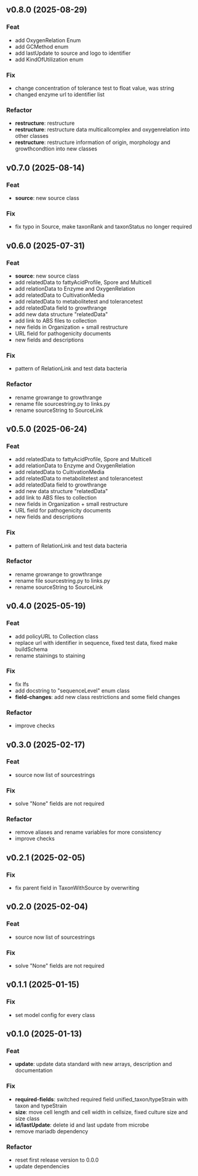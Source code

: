 ## v0.8.0 (2025-08-29)

### Feat

- add OxygenRelation Enum
- add GCMethod enum
- add lastUpdate to source and logo to identifier
- add KindOfUtilization enum

### Fix

- change concentration of tolerance test to float value, was string
- changed enzyme url to identifier list

### Refactor

- **restructure**: restructure
- **restructure**: restructure data multicallcomplex and oxygenrelation into other classes
- **restructure**: restructure information of origin, morphology and growthcondtion into new classes

## v0.7.0 (2025-08-14)

### Feat

- **source**: new source class

### Fix

- fix typo in Source, make taxonRank and taxonStatus no longer required

## v0.6.0 (2025-07-31)

### Feat

- **source**: new source class
- add relatedData to fattyAcidProfile, Spore and Multicell
- add relationData to Enzyme and OxygenRelation
- add relatedData to CultivationMedia
- add relatedData to metabolitetest and tolerancetest
- add relatedData field to growthrange
- add new data structure "relatedData"
- add link to ABS files to collection
- new fields in Organization + small restructure
- URL field for pathogenicity documents
- new fields and descriptions

### Fix

- pattern of RelationLink and test data bacteria

### Refactor

- rename growrange to growthrange
- rename file sourcestring.py to links.py
- rename sourceString to SourceLink

## v0.5.0 (2025-06-24)

### Feat

- add relatedData to fattyAcidProfile, Spore and Multicell
- add relationData to Enzyme and OxygenRelation
- add relatedData to CultivationMedia
- add relatedData to metabolitetest and tolerancetest
- add relatedData field to growthrange
- add new data structure "relatedData"
- add link to ABS files to collection
- new fields in Organization + small restructure
- URL field for pathogenicity documents
- new fields and descriptions

### Fix

- pattern of RelationLink and test data bacteria

### Refactor

- rename growrange to growthrange
- rename file sourcestring.py to links.py
- rename sourceString to SourceLink

## v0.4.0 (2025-05-19)

### Feat

- add policyURL to Collection class
- replace url with identifier in sequence, fixed test data, fixed make buildSchema
- rename stainings to staining

### Fix

- fix lfs
- add docstring to "sequenceLevel" enum class
- **field-changes**: add new class restrictions and some field changes

### Refactor

- improve checks

## v0.3.0 (2025-02-17)

### Feat

- source now list of sourcestrings

### Fix

- solve "None" fields are not required

### Refactor

- remove aliases and rename variables for more consistency
- improve checks

## v0.2.1 (2025-02-05)

### Fix

- fix parent field in TaxonWithSource by overwriting

## v0.2.0 (2025-02-04)

### Feat

- source now list of sourcestrings

### Fix

- solve "None" fields are not required

## v0.1.1 (2025-01-15)

### Fix

- set model config for every class

## v0.1.0 (2025-01-13)

### Feat

- **update**: update data standard with new arrays, description and documentation

### Fix

- **required-fields**: switched required field unified_taxon/typeStrain with taxon and typeStrain
- **size**: move cell length and cell width in cellsize, fixed culture size and size class
- **id/lastUpdate**: delete id and last update from microbe
- remove mariadb dependency

### Refactor

- reset first release version to 0.0.0
- update dependencies
